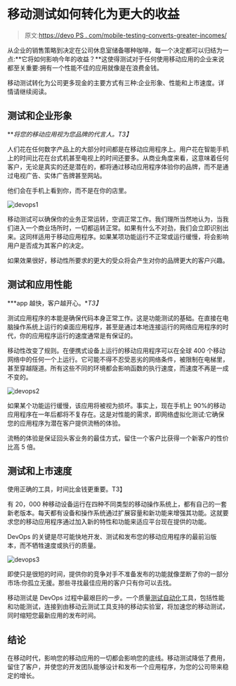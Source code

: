 # 移动测试如何转化为更大的收益

> 原文:[https://devo PS . com/mobile-testing-converts-greater-incomes/](https://devops.com/mobile-testing-converts-greater-earnings/)

从企业的销售策略到决定在公司休息室储备哪种咖啡，每一个决定都可以归结为一点:**它将如何影响今年的收益？**这使得测试对于任何使用移动应用的企业来说都至关重要:拥有一个性能不佳的应用就像是在浪费金钱。

移动测试转化为公司更多现金的主要方式有三种:企业形象、性能和上市速度。详情请继续阅读。

## 测试和企业形象

***将您的移动应用视为您品牌的代言人。*T3】**

人们花在任何数字产品上的大部分时间都是在移动应用程序上。用户花在智能手机上的时间比花在台式机甚至电视上的时间还要多。从商业角度来看，这意味着任何客户，无论是真实的还是潜在的，都将通过移动应用程序体验你的品牌，而不是通过电视广告、实体广告牌甚至网站。

他们会在手机上看到你，而不是在你的店里。

![devops1](../Images/a9af315a9fca5c5758dba0d806402d0d.png)

移动测试可以确保你的业务正常运转，空调正常工作。我们理所当然地认为，当我们进入一个商业场所时，一切都运转正常。如果有什么不对劲，我们会立即识别出来。这同样适用于移动应用程序。如果某项功能运行不正常或运行缓慢，将会影响用户是否成为其客户的决定。

如果效果很好，移动性所要求的更大的受众将会产生对你的品牌更大的客户兴趣。

## 测试和应用性能

***app 越快，客户越开心。**T3】*

测试应用程序的本能是确保代码本身正常工作。这是功能测试的基础。在直接在电脑操作系统上运行的桌面应用程序，甚至是通过本地连接运行的网络应用程序的时代，你的应用程序运行的速度通常是有保证的。

移动性改变了规则。在便携式设备上运行的移动应用程序可以在全球 400 个移动网络中的任何一个上运行。它可能不得不忍受恶劣的网络条件，被限制在电梯里，甚至穿越隧道。所有这些不同的环境都会影响函数的执行速度，而速度不再是一成不变的。

![devops2](../Images/375003dad70a402209847d5f217742d6.png)

如果某个功能运行缓慢，该应用将被视为损坏。事实上，现在手机上 90%的移动应用程序在一年后都将不复存在。这是对性能的需求，即网络虚拟化测试:它确保您的应用程序为潜在客户提供流畅的体验。

流畅的体验是保证回头客业务的最佳方式，留住一个客户比获得一个新客户的性价比高 5 倍。

## 测试和上市速度

使用正确的工具，时间比金钱更重要。T3】

有 20，000 种移动设备运行在四种不同类型的移动操作系统上，都有自己的一套新老版本。每天都有设备和操作系统通过扩展容量和新功能来增强其功能。这就要求您的移动应用程序通过加入新的特性和功能来适应平台现在提供的功能。

DevOps 的关键是尽可能快地开发、测试和发布您的移动应用程序的最前沿版本，而不牺牲速度或执行的质量。

![devops3](../Images/156ebdb6e6d99d9a05e24ad0d0289a21.png)

即使只是很短的时间，提供你的竞争对手不准备发布的功能就像垄断了你的一部分市场:你孤立无援。那些寻找最佳应用的客户只有你可以去找。

移动测试是 DevOps 过程中最艰巨的一步。一个质量[测试自动化](https://en.wikipedia.org/wiki/Test_automation)工具，包括性能和功能测试，连接到由移动云测试工具支持的移动实验室，将加速您的移动测试，同时缩短您最新应用的发布时间。

## 结论

在移动时代，影响您的移动应用的一切都会影响您的底线。移动测试降低了费用，留住了客户，并使您的开发团队能够设计和发布一个应用程序，为您的公司带来稳定的增长。